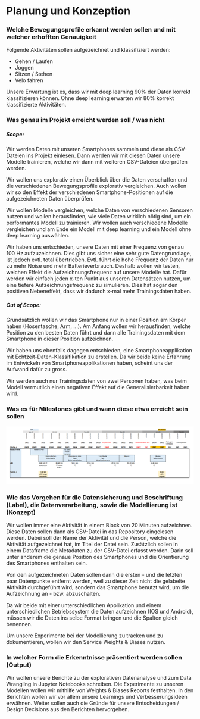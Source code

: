 # Planung und Konzeption

### Welche Bewegungsprofile erkannt werden sollen und mit welcher erhofften Genauigkeit
Folgende Aktivitäten sollen aufgezeichnet und klassifiziert werden:
- Gehen / Laufen
- Joggen
- Sitzen / Stehen
- Velo fahren

Unsere Erwartung ist es, dass wir mit deep learning 90%  der Daten korrekt klassifizieren können. Ohne deep learning erwarten wir 80% korrekt klassifizierte Aktivitäten.

### Was genau im Projekt erreicht werden soll / was nicht

##### Scope:
Wir werden Daten mit unseren Smartphones sammeln und diese als CSV-Dateien ins Projekt einlesen. Dann werden wir mit diesen Daten unsere Modelle trainieren, welche wir dann mit weiteren CSV-Dateien überprüfen werden.

Wir wollen uns explorativ einen Überblick über die Daten verschaffen und die verschiedenen Bewegungsprofile explorativ vergleichen. Auch wollen wir so den Effekt der verschiedenen Smartphone-Positionen auf die aufgezeichneten Daten überprüfen.

Wir wollen Modelle vergleichen, welche Daten von verschiedenen Sensoren nutzen und wollen herausfinden, wie viele Daten wirklich nötig sind, um ein performantes Modell zu trainieren. Wir wollen auch verschiedene Modelle vergleichen und am Ende ein Modell mit deep learning und ein Modell ohne deep learning auswählen. 

Wir haben uns entschieden, unsere Daten mit einer Frequenz von genau 100 Hz aufzuzeichnen. Dies gibt uns sicher eine sehr gute Datengrundlage, ist jedoch evtl. total übertrieben. Evtl. führt die hohe Frequenz der Daten nur zu mehr Noise und mehr Batterieverbrauch. Deshalb wollen wir testen, welchen Effekt die Aufzeichnungsfrequenz auf unsere Modelle hat. Dafür werden wir einfach jeden x-ten Punkt aus unseren Datensätzen nutzen, um eine tiefere Aufzeichnungsfrequenz zu simulieren. Dies hat sogar den positiven Nebeneffekt, dass wir dadurch x-mal mehr Trainingsdaten haben.

##### Out of Scope:
Grundsätzlich wollen wir das Smartphone nur in einer Position am Körper haben (Hosentasche, Arm, ...). Am Anfang wollen wir herausfinden, welche Position zu den besten Daten führt und dann alle Trainingsdaten mit dem Smartphone in dieser Position aufzeichnen.

Wir haben uns ebenfalls dagegen entschieden, eine Smartphoneapplikation mit Echtzeit-Daten-Klassifikation zu erstellen. Da wir beide keine Erfahrung im Entwickeln von Smartphoneapplikationen haben, scheint uns der Aufwand dafür zu gross.

Wir werden auch nur Trainingsdaten von zwei Personen haben, was beim Modell vermutlich einen negativen Effekt auf die Generalisierbarkeit haben wird.

### Was es für Milestones gibt und wann diese etwa erreicht sein sollen

![Zeitplanung](media/Zeitplanung.png "Zeitplanung")

### Wie das Vorgehen für die Datensicherung und Beschriftung (Label), die Datenverarbeitung, sowie die Modellierung ist (Konzept)

Wir wollen immer eine Aktivität in einem Block von 20 Minuten aufzeichnen. Diese Daten sollen dann als CSV-Datei in das Repository eingelesen werden. Dabei soll der Name der Aktivität und die Person, welche die Aktivität aufgezeichnet hat, im Titel der Datei sein. Zusätzlich sollen in einem Dataframe die Metadaten zu der CSV-Datei erfasst werden. Darin soll unter anderem die genaue Position des Smartphones und die Orientierung des Smartphones enthalten sein.

Von den aufgezeichneten Daten sollen dann die ersten - und die letzten paar Datenpunkte entfernt werden, weil zu dieser Zeit nicht die gelabelte Aktivität durchgeführt wird, sondern das Smartphone benutzt wird, um die Aufzeichnung an - bzw. abzuschalten.

Da wir beide mit einer unterschiedlichen Applikation und einem unterschiedlichen Betriebssystem die Daten aufzeichnen (IOS und Android), müssen wir die Daten ins selbe Format bringen und die Spalten gleich benennen.

Um unsere Experimente bei der Modellierung zu tracken und zu dokumentieren, wollen wir den Service Weights & Biases nutzen. 

### In welcher Form die Erkenntnisse präsentiert werden sollen (Output)

Wir wollen unsere Berichte zu der explorativen Datenanalyse und zum Data Wrangling in Jupyter Notebooks schreiben. Die Experimente zu unseren Modellen wollen wir mithilfe von Weights & Biases Reports festhalten. In den Berichten wollen wir vor allem unsere Learnings und Verbesserungsideen erwähnen. Weiter sollen auch die Gründe für unsere Entscheidungen / Design Decisions aus den Berichten hervorgehen.
